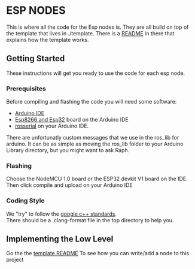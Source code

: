 # ESP NODES 
This is where all the code for the Esp nodes is. They are all build on top of the template that lives in ./template.
There is a [README](https://github.com/dskart/Captivity/blob/master/ESP/template/README.md) in there that explains how the template works.

## Getting Started

These instructions will get you ready to use the code for each esp node. 

### Prerequisites

Before compiling and flashing the code you will need some software:  
- [Arduino IDE](https://www.arduino.cc/en/main/software)
- [Esp8266 and Esp32](https://randomnerdtutorials.com/installing-the-esp32-board-in-arduino-ide-windows-instructions/) board on the Arduino IDE
- [rosserial](http://wiki.ros.org/rosserial_arduino/Tutorials/Arduino%20IDE%20Setup) on your Arduino IDE.

There are unfortunatly custom messages that we use in the ros_lib for arduino. It can be as simple as moving the ros_lib folder to your Arduino Library directory, but you might want to ask Raph. 

### Flashing

Choose the NodeMCU 1.0 board or the ESP32 devkit V1 board on the IDE.  
Then click compile and upload on your Arduino IDE



### Coding Style 

We "try" to follow the [google c++ standards](https://google.github.io/styleguide/cppguide.html).  
There should be a .clang-format file in the top directory to help you.

## Implementing the Low Level

Go the the [template README](https://github.com/dskart/Captivity/tree/master/ESP/template) To see how you can write/add a node to this project
